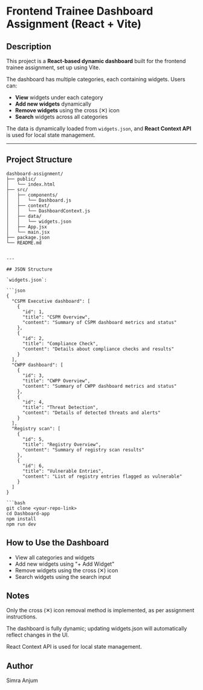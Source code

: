 # Frontend Trainee Dashboard Assignment (React + Vite)

## Description
This project is a **React-based dynamic dashboard** built for the frontend trainee assignment, set up using Vite.

The dashboard has multiple categories, each containing widgets. Users can:

- **View** widgets under each category  
- **Add new widgets** dynamically  
- **Remove widgets** using the cross (✕) icon  
- **Search** widgets across all categories  

The data is dynamically loaded from `widgets.json`, and **React Context API** is used for local state management.

---

## Project Structure
```text
dashboard-assignment/
├── public/
│   └── index.html
├── src/
│   ├── components/
│   │   └── Dashboard.js
│   ├── context/
│   │   └── DashboardContext.js
│   ├── data/
│   │   └── widgets.json
│   ├── App.jsx
│   └── main.jsx
├── package.json
└── README.md


---

## JSON Structure

`widgets.json`:

```json
{
  "CSPM Executive dashboard": [
    {
      "id": 1,
      "title": "CSPM Overview",
      "content": "Summary of CSPM dashboard metrics and status"
    },
    {
      "id": 2,
      "title": "Compliance Check",
      "content": "Details about compliance checks and results"
    }
  ],
  "CWPP dashboard": [
    {
      "id": 3,
      "title": "CWPP Overview",
      "content": "Summary of CWPP dashboard metrics and status"
    },
    {
      "id": 4,
      "title": "Threat Detection",
      "content": "Details of detected threats and alerts"
    }
  ],
  "Registry scan": [
    {
      "id": 5,
      "title": "Registry Overview",
      "content": "Summary of registry scan results"
    },
    {
      "id": 6,
      "title": "Vulnerable Entries",
      "content": "List of registry entries flagged as vulnerable"
    }
  ]
}

```bash
git clone <your-repo-link>
cd Dashboard-app
npm install
npm run dev
```

## How to Use the Dashboard

- View all categories and widgets
- Add new widgets using "+ Add Widget"
- Remove widgets using the cross (✕) icon
- Search widgets using the search input

## Notes

Only the cross (✕) icon removal method is implemented, as per assignment instructions.

The dashboard is fully dynamic; updating widgets.json will automatically reflect changes in the UI.

React Context API is used for local state management.

## Author

Simra Anjum